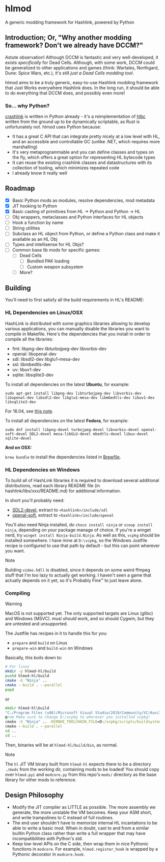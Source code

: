 # hlmod

A generic modding framework for Hashlink, powered by Python

## Introduction; Or, "Why another modding framework? Don't we already have DCCM?"

Astute observation! Although DCCM is fantastic and very well-developed, it exists *specifically* for Dead Cells. Although, with some work, DCCM could be generalized to other applications and games (think: Wartales, Northgard, Dune: Spice Wars, etc.), it's still *just a Dead Cells modding tool*.

hlmod aims to be a truly generic, easy-to-use Hashlink modding framework that Just Works everywhere Hashlink does. In the long run, it should be able to do everything that DCCM does, and possibly even more!

### So... why Python?

[crashlink](https://n3rdl0rd.github.io/crashlink) is written in Python already - it's a reimplementation of [hlbc](https://github.com/Gui-Yom/hlbc) written from the ground up to be dynamically scriptable, as Rust is unfortunately not. hlmod uses Python because:

- It has a great C API that can integrate pretty nicely at a low level with HL, and an accessible and controllable GC (unlike .NET, which requires more marshalling)
- It's very metaprogrammable and you can define classes and types on the fly, which offers a great option for representing HL bytecode types
- It can reuse the existing crashlink classes and datastructures with its collection of tooling, which minimizes repeated code
- I already know it really well

## Roadmap

- [x] Basic Python mods as modules, resolve dependencies, mod metadata
- [x] JIT hooking to Python
- [x] Basic casting of primitives from HL -> Python and Python -> HL
- [ ] Obj wrappers, metaclasses and Python interfaces for HL objects
- [ ] Hook a function by name
- [ ] String utilities
- [ ] Subclass an HL object from Python, or define a Python class and make it available as an HL Obj
- [ ] Types and intellisense for HL Objs?
- [ ] Common base lib mods for specific games:
  - [ ] Dead Cells
    - [ ] Bundled PAK loading
    - [ ] Custom weapon subsystem
  - [ ] More?

## Building

You'll need to first satisfy all the build requirements in HL's README:

### HL Dependencies on Linux/OSX

HashLink is distributed with some graphics libraries allowing to develop various applications, you can manually disable the libraries you want to compile in Makefile.
Here's the dependencies that you install in order to compile all the libraries:

- fmt: libpng-dev libturbojpeg-dev libvorbis-dev
- openal: libopenal-dev
- sdl: libsdl2-dev libglu1-mesa-dev
- ssl: libmbedtls-dev
- uv: libuv1-dev
- sqlite: libsqlite3-dev

To install all dependencies on the latest **Ubuntu**, for example:

`sudo apt-get install libpng-dev libturbojpeg-dev libvorbis-dev libopenal-dev libsdl2-dev libglu1-mesa-dev libmbedtls-dev libuv1-dev libsqlite3-dev`

For 16.04, see [this note](https://github.com/HaxeFoundation/hashlink/issues/147).

To install all dependencies on the latest **Fedora**, for example:

`sudo dnf install libpng-devel turbojpeg-devel libvorbis-devel openal-soft-devel SDL2-devel mesa-libGLU-devel mbedtls-devel libuv-devel  sqlite-devel`

**And on OSX:**

`brew bundle` to install the dependencies listed in [Brewfile](Brewfile).

### HL Dependencies on Windows

To build all of HashLink libraries it is required to download several additional distributions, read each library README file (in hashlink/libs/xxx/README.md) for additional information.

In short you'll probably need:

- [SDL2-devel](https://github.com/libsdl-org/SDL/releases/download/release-2.30.12/SDL2-devel-2.30.12-VC.zip), extract to `<hashlink>/include/sdl`
- [openal-soft](https://github.com/kcat/openal-soft/releases/download/1.23.1/openal-soft-1.23.1-bin.zip), extract to `<hashlink>/include/openal`

You'll also need Ninja installed, do `choco install ninja` or `scoop install ninja`, depending on your package manage of choice. If you're a winget nerd, try `winget install Ninja-build.Ninja`. As well as this, `vcpkg` should be installed somewhere. I have mine at `D:\vcpkg`, so the Windows Justfile recipe is configured to use that path by default - but this can point wherever you want.

> [!NOTE]
> Building `video.hdll` is disabled, since it depends on some weird ffmpeg stuff that I'm too lazy to actually get working. I haven't seen a game that actually depends on it yet, so it's Probably Fine&trade; to just leave alone.

### Compiling

> [!WARNING]
> MacOS is not supported yet. The only supported targets are Linux (glibc) and Windows (MSVC). musl *should* work, and so should Cygwin, but they are untested and unsupported.

The Justfile has recipes in it to handle this for you:

- `prepare` and `build` on Linux
- `prepare-win` and `build-win` on Windows

Basically, this boils down to:

```sh
# For linux
mkdir -p hlmod-hl/build
pushd hlmod-hl/build
cmake -G "Ninja" ..
cmake --build . --parallel
popd
```

or

```cmd
mkdir hlmod-hl\build
"C:/Program Files (x86)/Microsoft Visual Studio/2019/Community/VC/Auxiliary/Build/vcvarsall.bat" x64
@rem Make sure to change D:/vcpkg to wherever you installed vcpkg!
cmake -G "Ninja" .. -DCMAKE_TOOLCHAIN_FILE=D:/vcpkg/scripts/buildsystems/vcpkg.cmake -DVCPKG_TARGET_TRIPLET=x64-windows
cmake --build . --parallel
cd ..
cd ..
```

Then, binaries will be at `hlmod-hl/build/bin`, as normal.

> [!NOTE]
> The `hl` JIT VM binary built from `hlmod-hl` expects there to be a directory `./mods` from the working dir, containing mods to be loaded! You should copy over `hlmod.pyi` and `modcore.py` from this repo's `mods/` directory as the base library for other mods to reference.

## Design Philosophy

- Modify the JIT compiler as LITTLE as possible. The more assembly we generate, the more unstable the VM becomes. Keep your ASM short, and write trampolines to C instead of full routines.
- The end user shouldn't have to memorize internal HL incantations to be able to write a basic mod. When in doubt, cast to and from a similar builtin Python class rather than write a full wrapper that may have incompatibilities with Python's std.
- Keep low-level APIs on the C side, then wrap them in nice Pythonic functions in `modcore`. For example, `hlmod.register_hook` is wrapped by a Pythonic decorator in `modcore.hook`.
